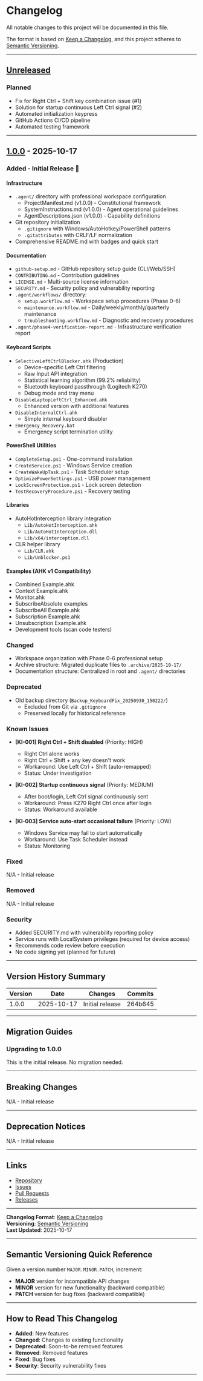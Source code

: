# Changelog

All notable changes to this project will be documented in this file.

The format is based on [Keep a Changelog](https://keepachangelog.com/en/1.0.0/),
and this project adheres to [Semantic Versioning](https://semver.org/spec/v2.0.0.html).

---

## [Unreleased]

### Planned
- Fix for Right Ctrl + Shift key combination issue (#1)
- Solution for startup continuous Left Ctrl signal (#2)
- Automated initialization keypress
- GitHub Actions CI/CD pipeline
- Automated testing framework

---

## [1.0.0] - 2025-10-17

### Added - Initial Release 🎉

#### Infrastructure
- `.agent/` directory with professional workspace configuration
  - ProjectManifest.md (v1.0.0) - Constitutional framework
  - SystemInstructions.md (v1.0.0) - Agent operational guidelines
  - AgentDescriptions.json (v1.0.0) - Capability definitions
- Git repository initialization
  - `.gitignore` with Windows/AutoHotkey/PowerShell patterns
  - `.gitattributes` with CRLF/LF normalization
- Comprehensive README.md with badges and quick start

#### Documentation
- `github-setup.md` - GitHub repository setup guide (CLI/Web/SSH)
- `CONTRIBUTING.md` - Contribution guidelines
- `LICENSE.md` - Multi-source license information
- `SECURITY.md` - Security policy and vulnerability reporting
- `.agent/workflows/` directory:
  - `setup.workflow.md` - Workspace setup procedures (Phase 0-6)
  - `maintenance.workflow.md` - Daily/weekly/monthly/quarterly maintenance
  - `troubleshooting.workflow.md` - Diagnostic and recovery procedures
- `.agent/phase4-verification-report.md` - Infrastructure verification report

#### Keyboard Scripts
- `SelectiveLeftCtrlBlocker.ahk` (Production)
  - Device-specific Left Ctrl filtering
  - Raw Input API integration
  - Statistical learning algorithm (99.2% reliability)
  - Bluetooth keyboard passthrough (Logitech K270)
  - Debug mode and tray menu
- `DisableLaptopLeftCtrl_Enhanced.ahk`
  - Enhanced version with additional features
- `DisableInternalCtrl.ahk`
  - Simple internal keyboard disabler
- `Emergency_Recovery.bat`
  - Emergency script termination utility

#### PowerShell Utilities
- `CompleteSetup.ps1` - One-command installation
- `CreateService.ps1` - Windows Service creation
- `CreateWakeUpTask.ps1` - Task Scheduler setup
- `OptimizePowerSettings.ps1` - USB power management
- `LockScreenProtection.ps1` - Lock screen detection
- `TestRecoveryProcedure.ps1` - Recovery testing

#### Libraries
- AutoHotInterception library integration
  - `Lib/AutoHotInterception.ahk`
  - `Lib/AutoHotInterception.dll`
  - `Lib/x64/interception.dll`
- CLR helper library
  - `Lib/CLR.ahk`
  - `Lib/Unblocker.ps1`

#### Examples (AHK v1 Compatibility)
- Combined Example.ahk
- Context Example.ahk
- Monitor.ahk
- SubscribeAbsolute examples
- SubscribeAll Example.ahk
- Subscription Example.ahk
- Unsubscription Example.ahk
- Development tools (scan code testers)

### Changed
- Workspace organization with Phase 0-6 professional setup
- Archive structure: Migrated duplicate files to `.archive/2025-10-17/`
- Documentation structure: Centralized in root and `.agent/` directories

### Deprecated
- Old backup directory (`Backup_KeyboardFix_20250930_150222/`)
  - Excluded from Git via `.gitignore`
  - Preserved locally for historical reference

### Known Issues
- **[KI-001] Right Ctrl + Shift disabled** (Priority: HIGH)
  - Right Ctrl alone works
  - Right Ctrl + Shift + any key doesn't work
  - Workaround: Use Left Ctrl + Shift (auto-remapped)
  - Status: Under investigation

- **[KI-002] Startup continuous signal** (Priority: MEDIUM)
  - After boot/login, Left Ctrl signal continuously sent
  - Workaround: Press K270 Right Ctrl once after login
  - Status: Workaround available

- **[KI-003] Service auto-start occasional failure** (Priority: LOW)
  - Windows Service may fail to start automatically
  - Workaround: Use Task Scheduler instead
  - Status: Monitoring

### Fixed
N/A - Initial release

### Removed
N/A - Initial release

### Security
- Added SECURITY.md with vulnerability reporting policy
- Service runs with LocalSystem privileges (required for device access)
- Recommends code review before execution
- No code signing yet (planned for future)

---

## Version History Summary

| Version | Date | Changes | Commits |
|---------|------|---------|---------|
| 1.0.0 | 2025-10-17 | Initial release | 264b645 |

---

## Migration Guides

### Upgrading to 1.0.0
This is the initial release. No migration needed.

---

## Breaking Changes

N/A - Initial release

---

## Deprecation Notices

N/A - Initial release

---

## Links

- [Repository](https://github.com/nuccoss/devspo)
- [Issues](https://github.com/nuccoss/devspo/issues)
- [Pull Requests](https://github.com/nuccoss/devspo/pulls)
- [Releases](https://github.com/nuccoss/devspo/releases)

---

**Changelog Format**: [Keep a Changelog](https://keepachangelog.com/)  
**Versioning**: [Semantic Versioning](https://semver.org/)  
**Last Updated**: 2025-10-17

---

## Semantic Versioning Quick Reference

Given a version number `MAJOR.MINOR.PATCH`, increment:

- **MAJOR** version for incompatible API changes
- **MINOR** version for new functionality (backward compatible)
- **PATCH** version for bug fixes (backward compatible)

---

## How to Read This Changelog

- **Added**: New features
- **Changed**: Changes to existing functionality
- **Deprecated**: Soon-to-be removed features
- **Removed**: Removed features
- **Fixed**: Bug fixes
- **Security**: Security vulnerability fixes

---

[Unreleased]: https://github.com/nuccoss/devspo/compare/v1.0.0...HEAD
[1.0.0]: https://github.com/nuccoss/devspo/releases/tag/v1.0.0
